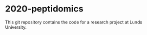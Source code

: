 # 2020-peptidomics
This git repository contains the code for a research project at Lunds University.
